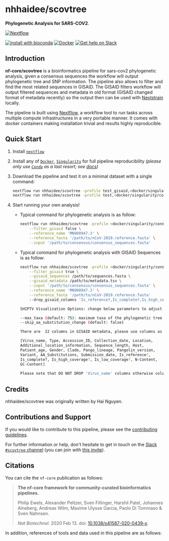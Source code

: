 # nhhaidee/scovtree

**Phylogenetic Analysis for SARS-COV2**.

[![Nextflow](https://img.shields.io/badge/nextflow%20DSL2-%E2%89%A521.04.0-23aa62.svg?labelColor=000000)](https://www.nextflow.io/)

[![install with bioconda](https://img.shields.io/badge/install%20with-bioconda-brightgreen.svg)](https://bioconda.github.io/)
[![Docker](https://img.shields.io/docker/automated/nfcore/scovtree.svg)](https://hub.docker.com/r/nfcore/scovtree)
[![Get help on Slack](http://img.shields.io/badge/slack-nf--core%20%23scovtree-4A154B?logo=slack)](https://nfcore.slack.com/channels/scovtree)

## Introduction

<!-- TODO nf-core: Write a 1-2 sentence summary of what data the pipeline is for and what it does -->
**nf-core/scovtree** is a bioinformatics pipeline for sars-cov2 phylogenetic analysis, given a consensus sequences the workflow will output phylogenetic tree and SNP information. The pipeline also allows to filter and find the most related sequences in GISAID. The GISAID filters workflow will output filtered sequences and metadata in old format (GISAID changed format of metadata recently) so the output then can be used with [Nextstrain](https://github.com/nextstrain/ncov) locally.

The pipeline is built using [Nextflow](https://www.nextflow.io), a workflow tool to run tasks across multiple compute infrastructures in a very portable manner. It comes with docker containers making installation trivial and results highly reproducible.

## Quick Start

1. Install [`nextflow`](https://nf-co.re/usage/installation)

2. Install any of [`Docker`](https://docs.docker.com/engine/installation/), [`Singularity`](https://www.sylabs.io/guides/3.0/user-guide/) for full pipeline reproducibility _(please only use [`Conda`](https://conda.io/miniconda.html) as a last resort; see [docs](https://nf-co.re/usage/configuration#basic-configuration-profiles))_

3. Download the pipeline and test it on a minimal dataset with a single command:

    ```bash
    nextflow run nhhaidee/scovtree -profile test_gisaid,<docker/singularity/conda>
    nextflow run nhhaidee/scovtree -profile test,<docker/singularity/conda>
    ```

4. Start running your own analysis!

    * Typical command for phylogenetic analysis is as follow:

        ```bash
        nextflow run nhhaidee/scovtree -profile <docker/singularity/conda> \
            --filter_gisaid false \
            --reference_name 'MN908947.3' \
            --reference_fasta '/path/to/nCoV-2019.reference.fasta' \
            --input '/path/to/consensus/consensus_sequences.fasta'
        ```

    * Typical command for phylogenetic analysis with GISAID Sequences is as follow:

        ```bash
        nextflow run nhhaidee/scovtree -profile <docker/singularity/conda> \
            --filter_gisaid true \
            --gisaid_sequences /path/to/sequences.fasta \
            --gisaid_metadata /path/to/metadata.tsv \
            --input '/path/to/consensus/consensus_sequences.fasta' \
            --reference_name 'MN908947.3' \
            --reference_fasta '/path/to/nCoV-2019.reference.fasta' 
            --drop_gisaid_columns 'Is_reference?,Is_complete?,Is_high_coverage?,Is_low_coverage?,N-Content,GC-Content'
        
        SHIPTV Visualization Options: change below parameters to adjust tree and drop columns in SHIPTV metadata
      
        --max_taxa (default: 75): maximum taxa of the phylogenetic tree in SHIPTV Visualization                                               
        --skip_aa_substitution_change (default: false)  
      
        There are  22 columns in GISAID metadata, please use columns as below:
      
        [Virus_name, Type, Accession_ID, Collection_date, Location,
        Additional_location_information, Sequence_length, Host,
        Patient_age, Gender, Clade, Pango_lineage, Pangolin_version,
        Variant, AA_Substitutions, Submission_date, Is_reference?,
        Is_complete?, Is_high_coverage?, Is_low_coverage?, N-Content,
        GC-Content]
         
        Please note that DO NOT DROP 'Virus_name' columns otherwise columns will be empty in Shiptv Visualization and NO SPACE in parameters of --drop_gisaid_columns option
        ```

## Credits

nhhaidee/scovtree was originally written by Hai Nguyen.

<!-- TODO nf-core: If applicable, make list of people who have also contributed -->

## Contributions and Support

If you would like to contribute to this pipeline, please see the [contributing guidelines](.github/CONTRIBUTING.md).

For further information or help, don't hesitate to get in touch on the [Slack `#scovtree` channel](https://nfcore.slack.com/channels/scovtree) (you can join with [this invite](https://nf-co.re/join/slack)).

## Citations

<!-- TODO nf-core: Add citation for pipeline after first release. Uncomment lines below and update Zenodo doi. -->
<!-- If you use  nf-core/scovtree for your analysis, please cite it using the following doi: [10.5281/zenodo.XXXXXX](https://doi.org/10.5281/zenodo.XXXXXX) -->

You can cite the `nf-core` publication as follows:

> **The nf-core framework for community-curated bioinformatics pipelines.**
>
> Philip Ewels, Alexander Peltzer, Sven Fillinger, Harshil Patel, Johannes Alneberg, Andreas Wilm, Maxime Ulysse Garcia, Paolo Di Tommaso & Sven Nahnsen.
>
> _Nat Biotechnol._ 2020 Feb 13. doi: [10.1038/s41587-020-0439-x](https://dx.doi.org/10.1038/s41587-020-0439-x).

In addition, references of tools and data used in this pipeline are as follows:

<!-- TODO nf-core: Add bibliography of tools and data used in your pipeline -->
